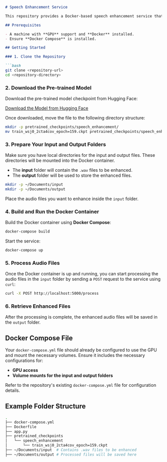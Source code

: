 ```markdown
# Speech Enhancement Service

This repository provides a Docker-based speech enhancement service that uses GPU for processing. The service takes `.wav` audio files from the input folder, enhances them, and outputs the processed files to the output folder.

## Prerequisites

- A machine with **GPU** support and **Docker** installed.
- Ensure **Docker Compose** is installed.

## Getting Started

### 1. Clone the Repository

```bash
git clone <repository-url>
cd <repository-directory>
```

### 2. Download the Pre-trained Model

Download the pre-trained model checkpoint from Hugging Face:

[Download the Model from Hugging Face](https://huggingface.co/sp-uhh/speech-enhancement-sgmse/resolve/main/pretrained_checkpoints/speech_enhancement/train_wsj0_2cta4cov_epoch%3D159.ckpt)

Once downloaded, move the file to the following directory structure:

```bash
mkdir -p pretrained_checkpoints/speech_enhancement/
mv train_wsj0_2cta4cov_epoch=159.ckpt pretrained_checkpoints/speech_enhancement/
```

### 3. Prepare Your Input and Output Folders

Make sure you have local directories for the input and output files. These directories will be mounted into the Docker container.

- The **input** folder will contain the `.wav` files to be enhanced.
- The **output** folder will be used to store the enhanced files.

```bash
mkdir -p ~/Documents/input
mkdir -p ~/Documents/output
```

Place the audio files you want to enhance inside the `input` folder.

### 4. Build and Run the Docker Container

Build the Docker container using **Docker Compose**:

```bash
docker-compose build
```

Start the service:

```bash
docker-compose up
```

### 5. Process Audio Files

Once the Docker container is up and running, you can start processing the audio files in the `input` folder by sending a `POST` request to the service using `curl`:

```bash
curl -X POST http://localhost:5000/process
```

### 6. Retrieve Enhanced Files

After the processing is complete, the enhanced audio files will be saved in the `output` folder.

## Docker Compose File

Your `docker-compose.yml` file should already be configured to use the GPU and mount the necessary volumes. Ensure it includes the necessary configurations for:

- **GPU access**
- **Volume mounts for the input and output folders**

Refer to the repository's existing `docker-compose.yml` file for configuration details.

## Example Folder Structure

```bash
.
├── docker-compose.yml
├── Dockerfile
├── app.py
├── pretrained_checkpoints
│   └── speech_enhancement
│       └── train_wsj0_2cta4cov_epoch=159.ckpt
├── ~/Documents/input  # Contains .wav files to be enhanced
├── ~/Documents/output # Processed files will be saved here
```
```

